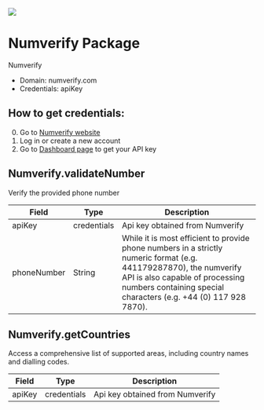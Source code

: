 [![](https://scdn.rapidapi.com/RapidAPI_banner.png)](https://rapidapi.com/package/Numverify/functions?utm_source=RapidAPIGitHub_NumverifyFunctions&utm_medium=button&utm_content=RapidAPI_GitHub) 

# Numverify Package
Numverify
* Domain: numverify.com
* Credentials: apiKey

## How to get credentials: 
0. Go to [Numverify website](https://numverify.com) 
1. Log in or create a new account
2. Go to [Dashboard page](https://numverify.com/dashboard) to get your API key

## Numverify.validateNumber
Verify the provided phone number

| Field      | Type       | Description
|------------|------------|----------
| apiKey     | credentials| Api key obtained from Numverify
| phoneNumber| String     | While it is most efficient to provide phone numbers in a strictly numeric format (e.g. 441179287870), the numverify API is also capable of processing numbers containing special characters (e.g. +44 (0) 117 928 7870).

## Numverify.getCountries
Access a comprehensive list of supported areas, including country names and dialling codes.

| Field | Type       | Description
|-------|------------|----------
| apiKey| credentials| Api key obtained from Numverify

